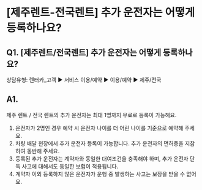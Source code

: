 # [제주렌트-전국렌트] 추가 운전자는 어떻게 등록하나요?

**Q1. [제주렌트/전국렌트] 추가 운전자는 어떻게 등록하나요?**
--------------------------------------

상담유형: 렌터카\_고객 ▶ 서비스 이용/예약 ▶ 이용/예약 ▶ 제주/전국

**A1.**
-------

제주 렌트 / 전국 렌트의 추가 운전자는 최대 1명까지 무료로 등록이 가능해요.

1. 운전자가 2명인 경우 예약 시 운전자 나이를 더 어린 나이를 기준으로 예약해 주세요.  
2. 차량 배달 현장에서 추가 운전자 등록이 가능합니다. 추가 운전자의 면허증을 지참하여 동반해 주세요.  
3. 등록된 추가 운전자는 계약자와 동일한 대여조건을 충족해야 하며, 추가 운전자 단독 사고에 대해서도 동일한 보험이 적용됩니다.  
4. 계약자 이외 등록하지 않은 운전자가 운행 중 발생하는 사고는 보장을 받을 수 없어요.